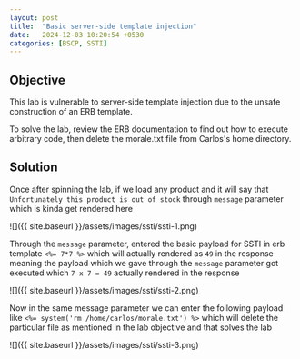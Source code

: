 ```yaml
---
layout: post
title:  "Basic server-side template injection"
date:   2024-12-03 10:20:54 +0530
categories: [BSCP, SSTI]
---
```


## Objective 

This lab is vulnerable to server-side template injection due to the unsafe construction of an ERB template.

To solve the lab, review the ERB documentation to find out how to execute arbitrary code, then delete the morale.txt file from Carlos's home directory.

## Solution 

Once after spinning the lab, if we load any product and it will say that `Unfortunately this product is out of stock` through `message` parameter which is kinda get rendered here 

![]({{ site.baseurl }}/assets/images/ssti/ssti-1.png)

Through the `message` parameter, entered the basic payload for SSTI in erb template `<%= 7*7 %>` which will actually rendered as `49` in the response meaning the payload which we gave through the `message` parameter got executed which `7 x 7 = 49` actually rendered in the response

![]({{ site.baseurl }}/assets/images/ssti/ssti-2.png)

Now in the same message parameter we can enter the following payload like `<%= system('rm /home/carlos/morale.txt') %>` which will delete the particular file as mentioned in the lab objective and that solves the lab 

![]({{ site.baseurl }}/assets/images/ssti/ssti-3.png)
